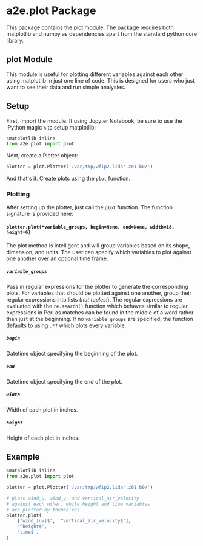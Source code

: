 # a2e.plot Package

This package contains the plot module. The package requires both matplotlib and numpy as dependencies apart from the standard python core library.

## plot Module

This module is useful for plotting different variables against each other using matplotlib in just one line of code. This is designed for users who just want to see their data and run simple analysies.

## Setup

First, import the module. If using Jupyter Notebook, be sure to use the iPython magic `%` to setup matplotlib:

```python
%matplotlib inline
from a2e.plot import plot
```

Next, create a Plotter object:

```python
plotter = plot.Plotter('/var/tmp/wfip2.lidar.z01.b0/')
```

And that's it. Create plots using the `plot` function.

### Plotting

After setting up the plotter, just call the `plot` function. The function signature is provided here:

#### `plotter.plot(*variable_groups, begin=None, end=None, width=18, height=6)`

The plot method is intelligent and will group variables based on its shape, dimension, and units. The user can specify which variables to plot against one another over an optional time frame.

##### `variable_groups`

Pass in regular expressions for the plotter to generate the corresponding plots. For variables that should be plotted against one another, group their regular expressions into lists (_not tuples!_). The regular expressions are evaluated with the `re.search()` function which behaves similar to regular expressions in Perl as matches can be found in the middle of a word rather than just at the beginning. If no `variable_groups` are specified, the function defaults to using `.*?` which plots every variable.

##### `begin`

Datetime object specifying the beginning of the plot.

##### `end`

Datetime object specifying the end of the plot.

##### `width`

Width of each plot in inches.

##### `height`

Height of each plot in inches.

## Example

```python
%matplotlib inline
from a2e.plot import plot

plotter = plot.Plotter('/var/tmp/wfip2.lidar.z01.b0/')

# plots wind_u, wind_v, and vertical_air_velocity
# against each other, while height and time variables
# are plotted by themselves
plotter.plot(
    ['wind_[uv]$', '^vertical_air_velocity$'],
    '^height$',
    'time$',
)
```